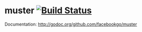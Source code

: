 muster [![Build Status](https://secure.travis-ci.org/facebookgo/muster.png)](http://travis-ci.org/facebookgo/muster)
======

Documentation: http://godoc.org/github.com/facebookgo/muster
